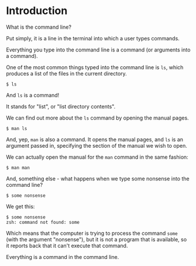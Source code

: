 # Introduction

What is the command line?

Put simply, it is a line in the terminal into which a user types commands.

Everything you type into the command line is a command (or arguments into a command).

One of the most common things typed into the command line is `ls`, which produces a list of the
files in the current directory.

```
$ ls
```

And `ls` is a command!

It stands for "list", or "list directory contents".

We can find out more about the `ls` command by opening the manual pages.

```
$ man ls
```

And, yep, `man` is also a command. It opens the manual pages, and `ls` is an argument passed in, specifying the section of the manual we wish to open.


We can actually open the manual for the `man` command in the same fashion:
```
$ man man
```


And, something else - what happens when we type some nonsense into the command line?
```
$ some nonsense
```

We get this:
```
$ some nonsense
zsh: command not found: some
```

Which means that the computer is trying to process the command `some` (with the argument "nonsense"), but it is not a program that is available, so it reports back that it can't execute that command.

Everything is a command in the command line.
